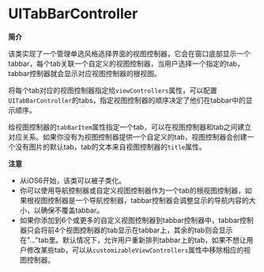 # UITabBarController

**简介**

该类实现了一个管理单选风格选择界面的视图控制器，它会在窗口底部显示一个tabbar，每个tab关联一个自定义的视图控制器，当用户选择一个指定的tab，tabbar控制器就会显示对应视图控制器的根视图。

将每个tab对应的视图控制器指定给`viewControllers`属性，可以配置`UITabBarController`的tabs，指定视图控制器的顺序决定了他们在tabbar中的显示顺序。

给视图控制器的`tabBarItem`属性指定一个tab，可以在视图控制器和tab之间建立对应关系。如果你没有为视图控制器提供一个自定义的tab，视图控制器会创建一个没有图片的默认tab，tab的文本来自视图控制器的`title`属性。



**注意**

* 从iOS6开始，该类可以被子类化。
* 你可以使用导航控制器或自定义视图控制器作为一个tab的根视图控制器，如果根视图控制器是一个导航控制器，tabbar控制器会调整显示的导航内容的大小，以确保不覆盖tabbar。
* 如果你添加到6个或更多的自定义视图控制器到tabbar控制器中，tabbar控制器只会将前4个视图控制器的tab显示在tabbar上，其余的tab则会显示在"..."tab里。默认情况下，允许用户重新排列tabbar上的tab，如果不想让用户修改某些tab，可以从`customizableViewControllers`属性中移除相应的视图控制器。